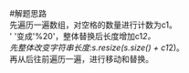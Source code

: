 #解题思路  
先遍历一遍数组，对空格的数量进行计数为c1。  
' '变成'%20'，整体替换后长度增加c1*2。  
先整体改变字符串长度:s.resize(s.size() + c1*2)。  
再从后往前遍历一遍，进行移动和替换。  
